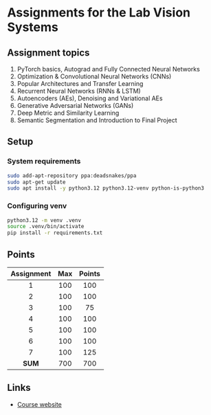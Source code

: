 # Assignments for the Lab Vision Systems

## Assignment topics

1. PyTorch basics, Autograd and Fully Connected Neural Networks
2. Optimization & Convolutional Neural Networks (CNNs)
3. Popular Architectures and Transfer Learning
4. Recurrent Neural Networks (RNNs & LSTM)
5. Autoencoders (AEs), Denoising and Variational AEs
6. Generative Adversarial Networks (GANs)
7. Deep Metric and Similarity Learning
8. Semantic Segmentation and Introduction to Final Project

## Setup

### System requirements

```bash
sudo add-apt-repository ppa:deadsnakes/ppa
sudo apt-get update
sudo apt install -y python3.12 python3.12-venv python-is-python3
```

### Configuring venv

```bash
python3.12 -m venv .venv
source .venv/bin/activate
pip install -r requirements.txt
```

## Points

| Assignment |  Max  | Points |
| :--------: | :---: | :----: |
|     1      |  100  |  100   |
|     2      |  100  |  100   |
|     3      |  100  |   75   |
|     4      |  100  |  100   |
|     5      |  100  |  100   |
|     6      |  100  |  100   |
|     7      |  100  |  125   |
|  **SUM**   |  700  |  700   |

## Links

- [Course website](https://www.ais.uni-bonn.de/SS24/4308_Lab_Vision_Systems.html)
